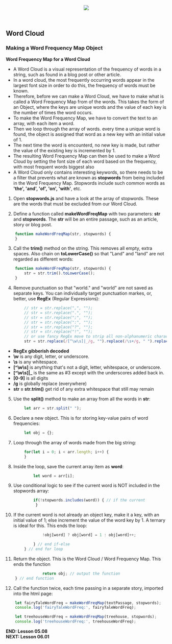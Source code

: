 <!-- ## Lesson 05.08 -->

<p align="center">
<img src="../../images/lessons/ND-JS-Bootcamp-Lesson-Banner-0508.jpg">
</p>

<br>

## Word Cloud 
### Making a Word Frequency Map Object

**Word Frequency Map for a Word Cloud**  
- A Word Cloud is a visual representation of the frequency of words in a string, such as found in a blog post or other article. 
- In a word cloud, the most frequently occurring words appear in the largest font size in order to do this, the frequency of words must be known. 
- Therefore, before we can make a Word Cloud, we have to make what is called a Word Frequency Map from of the words. This takes the form of an Object, where the keys are unique words and the value of each key is the number of times the word occurs. 
- To make the Word Frequency Map, we have to convert the text to an array, with each item a word. 
- Then we loop through the array of words. every time a unique word is found, the object is assigned that word as a new key with an initial value of 1. 
- The next time the word is encounterd, no new key is made, but rather the value of the existing key is incremented by 1. 
- The resulting Word Frequency Map can then be used to make a Word Cloud by setting the font size of each word based on the frequency, with most frequent words biggest also
- A Word Cloud only contains interesting keywords, so there needs to be a filter that prevents what are known as **stopwords** from being included in the Word Frequency Map. Stopwords include such common words as **'the', 'and', 'of', 'on', 'with'**, etc.

1. Open **stopwords.js** and have a look at the array of stopwords. These are the words that must be excluded from our Word Cloud. 

2. Define a function called **makeWordFreqMap** with two parameters: **str** and **stopwords**. The **str** will be an entire passage, such as an article, story or blog post.

```js
    function makeWordFreqMap(str, stopwords) {
    }
```

3. Call the **trim()** method on the string. This removes all empty, extra spaces. Also chain on **toLowerCase()** so that "Land" and "land" are not regarded as different words:

```js
    function makeWordFreqMap(str, stopwords) {
        str = str.trim().toLowerCase(); 
    }
```

4. Remove punctuation so that "world." and "world" are not saved as separate keys. You can individually target punctuation markes, or, better, use **RegEx** (Regular Expressions):

```js
        // str = str.replace(",", "");
        // str = str.replace(".", "");
        // str = str.replace(";", "");
        // str = str.replace(":", "");
        // str = str.replace("?", "");
        // str = str.replace("!", "");
        // or use fancy RegEx move to strip all non-alphanumeric characters
        str = str.replace(/[^\w\s]|_/g, "").replace(/\s+/g, " ").replace(/[0-9]/g, '');
```

- **RegEx gibberish decoded**  
- **\w** is any digit, letter, or underscore.
- **\s** is any whitespace.
- **[^\w\s]** is anything that's not a digit, letter, whitespace, or underscore.
- **[^\w\s]|_** is the same as #3 except with the underscores added back in.
- **[0-9]** is all digits
- **/g** is globally replace (everywhere)
- **str = str.trim()** get rid of any extra whitespace that still may remain

5. Use the **split()** method to make an array from all the words in **str**:

```js
        let arr = str.split(" "); 
```

6. Declare a new object. This is for storing key-value pairs of word frequencies:

```js
        let obj = {}; 
```

7. Loop through the array of words made from the big string:

```js
        for(let i = 0; i < arr.length; i++) {
        }
```

8. Inside the loop, save the current array item as **word**:  

```js
            let word = arr[i];
```

9. Use conditional logic to see if the current word is NOT included in the stopwords array:

```js
            if(!stopwords.includes(word)) { // if the current
             }
```   

10. If the current word is not already an object key, make it a key, with an initial value of 1; else increment the value of the word key by 1. A ternary is ideal for this. This ends the loop:

```js
                !obj[word] ? obj[word] = 1 : obj[word]++;

            } // end if-else
        } // end for loop
```
        
11. Return the object. This is the Word Cloud / Word Frequency Map. This ends the function

```js
                return obj; // output the function
    } // end function 
```

12. Call the function twice, each time passing in a separate story, imported into the html page:

```js
    let fairyTaleWordFreq = makeWordFreqMap(textPassage, stopwords);
    console.log('fairyTaleWordFreq:', fairyTaleWordFreq);

    let treehouseWordFreq = makeWordFreqMap(treehouse, stopwords);
    console.log('treehouseWordFreq:', treehouseWordFreq);
```

**END: Lesson 05.08**  
**NEXT: Lesson 06.01**
